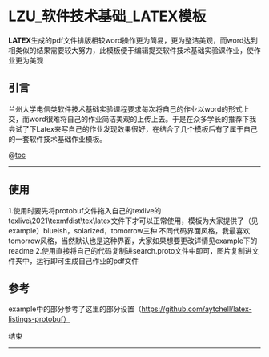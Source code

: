 # LZU_软件技术基础_LATEX模板

**LATEX**生成的pdf文件排版相较word操作更为简易，更为整洁美观，而word达到相类似的结果需要较大努力，此模板便于编辑提交软件技术基础实验课作业，使作业更为美观


## 引言
 兰州大学电信类软件技术基础实验课程要求每次将自己的作业以word的形式上交，而word很难将自己的作业简洁美观的上传上去。于是在众多学长的推荐下我尝试了下Latex来写自己的作业发现效果很好，在结合了几个模板后有了属于自己的一套软件技术基础作业模板。

@[toc](目录)

****


## 使用
1.使用时要先将protobuf文件拖入自己的texlive的texlive\2021\texmfdist\tex\latex文件下才可以正常使用，模板为大家提供了（见example）blueish，solarized，tomorrow三种 不同代码界面风格，我最喜欢tomorrow风格，当然默认也是这种界面，大家如果想要更改详情见example下的readme
2.使用直接将自己的代码复制进search.proto文件中即可，图片复制进文件夹中，运行即可生成自己作业的pdf文件
## 参考
example中的部分参考了这里的部分设置（https://github.com/aytchell/latex-listings-protobuf）


结束
****
